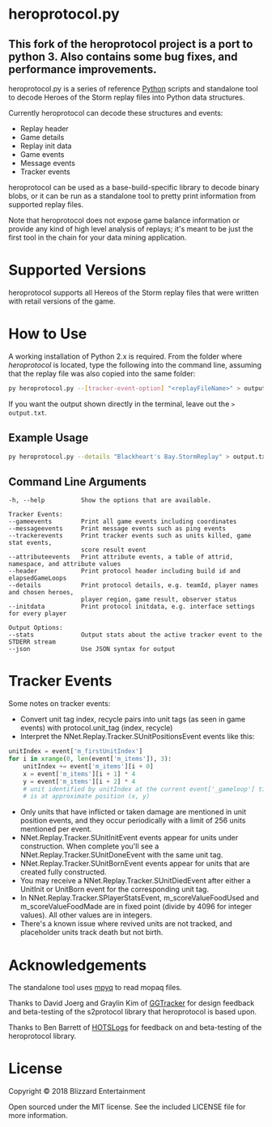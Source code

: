 # heroprotocol.py

## This fork of the heroprotocol project is a port to python 3.  Also contains some bug fixes, and performance improvements.

heroprotocol.py is a series of reference [Python](https://www.python.org/downloads/) scripts and standalone tool to decode Heroes of the Storm replay files into Python data structures.

Currently heroprotocol can decode these structures and events:

* Replay header
* Game details
* Replay init data
* Game events
* Message events
* Tracker events

heroprotocol can be used as a base-build-specific library to decode binary blobs, or it can be run as a standalone tool to pretty print information from supported replay files.

Note that heroprotocol does not expose game balance information or provide any kind of high level analysis of replays; it's meant to be just the first tool in the chain for your data mining application.

# Supported Versions

heroprotocol supports all Hereos of the Storm replay files that were written with retail versions of the game.

# How to Use

A working installation of Python 2.x is required. From the folder where *heroprotocol* is located, type the following into the command line, assuming that the replay file was also copied into the same folder:

```bash
py heroprotocol.py --[tracker-event-option] "<replayFileName>" > output.txt
```

If you want the output shown directly in the terminal, leave out the `> output.txt`.

## Example Usage

```bash
py heroprotocol.py --details "Blackheart's Bay.StormReplay" > output.txt
```

## Command Line Arguments

    -h, --help          Show the options that are available.

    Tracker Events:
    --gameevents        Print all game events including coordinates
    --messageevents     Print message events such as ping events
    --trackerevents     Print tracker events such as units killed, game stat events,
                        score result event
    --attributeevents   Print attribute events, a table of attrid, namespace, and attribute values
    --header            Print protocol header including build id and elapsedGameLoops
    --details           Print protocol details, e.g. teamId, player names and chosen heroes,
                        player region, game result, observer status
    --initdata          Print protocol initdata, e.g. interface settings for every player

    Output Options:
    --stats             Output stats about the active tracker event to the STDERR stream
    --json              Use JSON syntax for output

# Tracker Events

Some notes on tracker events:

* Convert unit tag index, recycle pairs into unit tags (as seen in game events) with protocol.unit_tag (index, recycle)
* Interpret the NNet.Replay.Tracker.SUnitPositionsEvent events like this:

```python
unitIndex = event['m_firstUnitIndex']
for i in xrange(0, len(event['m_items']), 3):
    unitIndex += event['m_items'][i + 0]
    x = event['m_items'][i + 1] * 4
    y = event['m_items'][i + 2] * 4
    # unit identified by unitIndex at the current event['_gameloop'] time
    # is at approximate position (x, y)
```

* Only units that have inflicted or taken damage are mentioned in unit position events, and they occur periodically with a limit of 256 units mentioned per event.
* NNet.Replay.Tracker.SUnitInitEvent events appear for units under construction. When complete you'll see a NNet.Replay.Tracker.SUnitDoneEvent with the same unit tag.
* NNet.Replay.Tracker.SUnitBornEvent events appear for units that are created fully constructed.
* You may receive a NNet.Replay.Tracker.SUnitDiedEvent after either a UnitInit or UnitBorn event for the corresponding unit tag.
* In NNet.Replay.Tracker.SPlayerStatsEvent, m_scoreValueFoodUsed and m_scoreValueFoodMade are in fixed point (divide by 4096 for integer values). All other values are in integers.
* There's a known issue where revived units are not tracked, and placeholder units track death but not birth.

# Acknowledgements

The standalone tool uses [mpyq](https://github.com/eagleflo/mpyq) to read mopaq files.

Thanks to David Joerg and Graylin Kim of [GGTracker](http://www.ggtracker.com) for design feedback and beta-testing of the s2protocol library that heroprotocol is based upon.

Thanks to Ben Barrett of [HOTSLogs](http://www.hotslogs.com) for feedback on and beta-testing of the heroprotocol library.

# License

Copyright © 2018 Blizzard Entertainment

Open sourced under the MIT license. See the included LICENSE file for more information.

